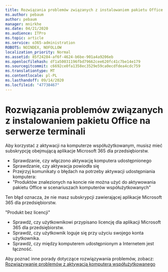 ```yaml
---
title: Rozwiązania problemów związanych z instalowaniem pakietu Office na serwerze terminali
ms.author: pebaum
author: pebaum
manager: mnirkhe
ms.date: 04/21/2020
ms.audience: ITPro
ms.topic: article
ms.service: o365-administration
ROBOTS: NOINDEX, NOFOLLOW
localization_priority: Normal
ms.assetid: 85f24284-af6f-4624-b6be-901a4a9206eb
ms.openlocfilehash: df1a50031196fbd79662cee620fc41c7be14e179
ms.sourcegitcommit: c6692ce0fa1358ec3529e59ca0ecdfdea4cdc759
ms.translationtype: MT
ms.contentlocale: pl-PL
ms.lasthandoff: 09/14/2020
ms.locfileid: "47738467"
---
```

# <a name="solutions-for-issues-around-installing-office-on-a-terminal-server"></a>Rozwiązania problemów związanych z instalowaniem pakietu Office na serwerze terminali

Aby korzystać z aktywacji na komputerze współużytkowanym, musisz mieć subskrypcję obejmującą aplikacje Microsoft 365 dla przedsiębiorstw.
  
- Sprawdzanie, czy włączono aktywację komputera udostępnionego
- Sprawdzanie, czy aktywacja powiodła się
- Przejrzyj komunikaty o błędach na potrzeby aktywacji udostępniania komputera:
- "Produktów znalezionych na koncie nie można użyć do aktywowania pakietu Office w scenariuszach komputerów współużytkowanych"
  
Ten błąd oznacza, że nie masz subskrypcji zawierającej aplikacje Microsoft 365 dla przedsiębiorstw.

"Produkt bez licencji"

- Sprawdź, czy użytkownikowi przypisano licencję dla aplikacji Microsoft 365 dla przedsiębiorstw.
- Sprawdź, czy użytkownik loguje się przy użyciu swojego konta użytkownika.
- Sprawdź, czy między komputerem udostępnionym a Internetem jest łączność.

Aby poznać inne porady dotyczące rozwiązywania problemów, zobacz: [Rozwiązywanie problemów z aktywacją komputera współużytkowanego](https://docs.microsoft.com/DeployOffice/troubleshoot-shared-computer-activation)